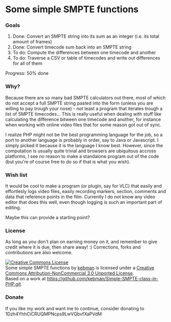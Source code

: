 Some simple SMPTE functions
===================

### Goals
1. Done: Convert an SMPTE string into its sum as an integer (i.e. its total amount of frames)
2. Done: Convert timecode sum back into an SMPTE string
3. To do: Compute the differences between one timecode and another
4. To do: Traverse a CSV or table of timecodes and write out differences for all of them

Progress: 50% done

### Why?
Because there are so many bad SMPTE calculators out there, most of which do not accept a full SMPTE string pasted into the form (unless you are willing to pay trough your nose) - not least a program that iterates trough a list of SMPTE timecodes… This is really useful when dealing with stuff like calculating the difference bitween one timecode and another, for instance when working with online video files that for some reason got out of sync.

I realize PHP might not be the best programming language for the job, so a port to another language is probably in order, say to Java or Javascript. I simply picked it because it is the language I know best. However, since the computation is usually quite trivial and browsers are ubiquitous accross platforms, I see no reason to make a standalone program out of the code (but you're of course free to do so if that is what you wish).

### Wish list
It would be cool to make a program (or plugin, say for VLC) that easily and effortlesly logs video files, easily recording markers, section, comments and data that reference points in the film. Currently I do not know any video editor that does this well, even though logging is such an important part of editing.

Maybe this can provide a starting point?

### License
As long as you don't plan on earning money on it, and remember to give credit where it is due, then share away! :) Corrections, forks and contributions are also welcome.

<a rel="license" href="http://creativecommons.org/licenses/by-nc/3.0/"><img alt="Creative Commons License" style="border-width:0" src="http://i.creativecommons.org/l/by-nc/3.0/88x31.png" /></a><br /><span xmlns:dct="http://purl.org/dc/terms/" property="dct:title">Some simple SMPTE functions</span> by <a xmlns:cc="http://creativecommons.org/ns#" href="https://github.com/kebman/Simple-SMPTE-class-in-PHP.git" property="cc:attributionName" rel="cc:attributionURL">kebman</a> is licensed under a <a rel="license" href="http://creativecommons.org/licenses/by-nc/3.0/">Creative Commons Attribution-NonCommercial 3.0 Unported License</a>.<br />Based on a work at <a xmlns:dct="http://purl.org/dc/terms/" href="https://github.com/kebman/Simple-SMPTE-class-in-PHP.git" rel="dct:source">https://github.com/kebman/Simple-SMPTE-class-in-PHP.git</a>.

### Donate
If you like my work and want me to continue, consider donating to 1Dzh4YhhCiCRUQMPNcps9LwVQbvfXaPVdM
